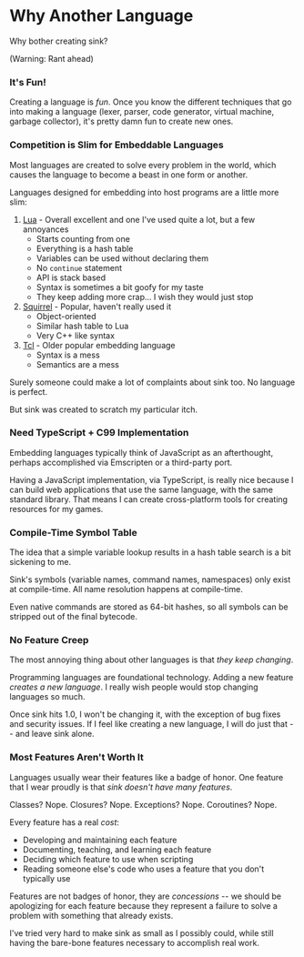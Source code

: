 
Why Another Language
====================

Why bother creating sink?

(Warning: Rant ahead)

### It's Fun!

Creating a language is *fun*.  Once you know the different techniques that go into making a
language (lexer, parser, code generator, virtual machine, garbage collector), it's pretty damn
fun to create new ones.

### Competition is Slim for Embeddable Languages

Most languages are created to solve every problem in the world, which causes the language to become
a beast in one form or another.

Languages designed for embedding into host programs are a little more slim:

1. [Lua](http://lua.org) - Overall excellent and one I've used quite a lot, but a few annoyances
    * Starts counting from one
    * Everything is a hash table
    * Variables can be used without declaring them
    * No `continue` statement
    * API is stack based
    * Syntax is sometimes a bit goofy for my taste
    * They keep adding more crap... I wish they would just stop
2. [Squirrel](http://squirrel-lang.org/) - Popular, haven't really used it
    * Object-oriented
    * Similar hash table to Lua
    * Very C++ like syntax
3. [Tcl](http://wiki.tcl.tk/) - Older popular embedding language
    * Syntax is a mess
    * Semantics are a mess

Surely someone could make a lot of complaints about sink too.  No language is perfect.

But sink was created to scratch my particular itch.

### Need TypeScript + C99 Implementation

Embedding languages typically think of JavaScript as an afterthought, perhaps accomplished via
Emscripten or a third-party port.

Having a JavaScript implementation, via TypeScript, is really nice because I can build web
applications that use the same language, with the same standard library.  That means I can create
cross-platform tools for creating resources for my games.

### Compile-Time Symbol Table

The idea that a simple variable lookup results in a hash table search is a bit sickening to me.

Sink's symbols (variable names, command names, namespaces) only exist at compile-time.  All name
resolution happens at compile-time.

Even native commands are stored as 64-bit hashes, so all symbols can be stripped out of the final
bytecode.

### No Feature Creep

The most annoying thing about other languages is that *they keep changing*.

Programming languages are foundational technology.  Adding a new feature *creates a new language*.
I really wish people would stop changing languages so much.

Once sink hits 1.0, I won't be changing it, with the exception of bug fixes and security issues.  If
I feel like creating a new language, I will do just that -- and leave sink alone.

### Most Features Aren't Worth It

Languages usually wear their features like a badge of honor.  One feature that I wear proudly is
that *sink doesn't have many features*.

Classes? Nope. Closures? Nope. Exceptions? Nope. Coroutines? Nope.

Every feature has a real *cost*:

* Developing and maintaining each feature
* Documenting, teaching, and learning each feature
* Deciding which feature to use when scripting
* Reading someone else's code who uses a feature that you don't typically use

Features are not badges of honor, they are *concessions* -- we should be apologizing for each
feature because they represent a failure to solve a problem with something that already exists.

I've tried very hard to make sink as small as I possibly could, while still having the bare-bone
features necessary to accomplish real work.
